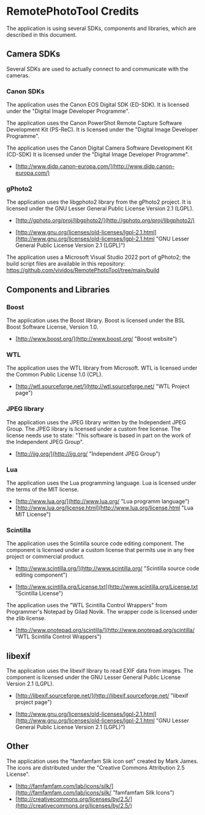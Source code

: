 # RemotePhotoTool Credits #

The application is using several SDKs, components and libraries, which are described
in this document.

## Camera SDKs ##

Several SDKs are used to actually connect to and communicate with the cameras.

### Canon SDKs ###

The application uses the Canon EOS Digital SDK (ED-SDK). It is licensed under the
"Digital Image Developer Programme".

The application uses the Canon PowerShot Remote Capture Software Development Kit
(PS-ReC). It is licensed under the "Digital Image Developer Programme".

The application uses the Canon Digital Camera Software Development Kit (CD-SDK)
It is licensed under the "Digital Image Developer Programme".

- [http://www.didp.canon-europa.com/](http://www.didp.canon-europa.com/)

### gPhoto2 ###

The application uses the libgphoto2 library from the gPhoto2 project. It is
licensed under the GNU Lesser General Public License Version 2.1 (LGPL).

- [http://gphoto.org/proj/libgphoto2/](http://gphoto.org/proj/libgphoto2/)

- [http://www.gnu.org/licenses/old-licenses/lgpl-2.1.html](http://www.gnu.org/licenses/old-licenses/lgpl-2.1.html
 "GNU Lesser General Public License Version 2.1 (LGPL)")

The application uses a Microsoft Visual Studio 2022 port of gPhoto2; the build
script files are available in this repository:
https://github.com/vividos/RemotePhotoTool/tree/main/build

## Components and Libraries ##

### Boost ###

The application uses the Boost library. Boost is licensed under the BSL Boost
Software License, Version 1.0.

- [http://www.boost.org/](http://www.boost.org/ "Boost website")

### WTL ###

The application uses the WTL library from Microsoft. WTL is licensed under the
Common Public License 1.0 (CPL).

- [http://wtl.sourceforge.net/](http://wtl.sourceforge.net/ "WTL Project page")

### JPEG library ###

The application uses the JPEG library written by the Independent JPEG Group. The JPEG
library is licensed under a custom free license. The license needs use to state: 
"This software is based in part on the work of the Independent JPEG Group".

- [http://ijg.org/](http://ijg.org/ "Independent JPEG Group") 

### Lua ###

The application uses the Lua programming language. Lua is licensed under the terms of
the MIT license.

- [http://www.lua.org/](http://www.lua.org/ "Lua programm language")
- [http://www.lua.org/license.html](http://www.lua.org/license.html "Lua MIT License")

### Scintilla ###

The application uses the Scintilla source code editing component. The component is licensed
under a custom license that permits use in any free project or commercial product.

- [http://www.scintilla.org/](http://www.scintilla.org/ "Scintilla source code editing component")

- [http://www.scintilla.org/License.txt](http://www.scintilla.org/License.txt "Scintilla License")

The application uses the "WTL Scintilla Control Wrappers" from Programmer's Notepad by Gilad Novik.
The wrapper code is licensed under the zlib license.

- [http://www.pnotepad.org/scintilla/](http://www.pnotepad.org/scintilla/ "WTL Scintilla Control Wrappers")

## libexif ##

The application uses the libexif library to read EXIF data from images. The component is licensed
under the GNU Lesser General Public License Version 2.1 (LGPL).

- [http://libexif.sourceforge.net/](http://libexif.sourceforge.net/ "libexif project page")

- [http://www.gnu.org/licenses/old-licenses/lgpl-2.1.html](http://www.gnu.org/licenses/old-licenses/lgpl-2.1.html
 "GNU Lesser General Public License Version 2.1 (LGPL)")

## Other ##

The application uses the "famfamfam Silk icon set" created by Mark James. The icons
are distributed under the "Creative Commons Attribution 2.5 License".

- [http://famfamfam.com/lab/icons/silk/](http://famfamfam.com/lab/icons/silk/ "famfamfam Silk Icons")
- [http://creativecommons.org/licenses/by/2.5/](http://creativecommons.org/licenses/by/2.5/)

